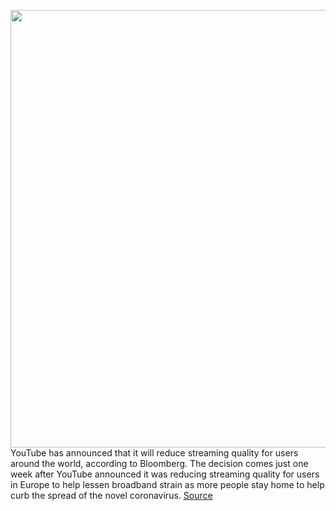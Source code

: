 <img src='https://cdn.vox-cdn.com/thumbor/kIMHGue8iw03Q113cUkG3FPU3TY=/0x0:2040x1360/1200x800/filters:focal(857x517:1183x843)/cdn.vox-cdn.com/uploads/chorus_image/image/66546655/acastro_180403_1777_youtube_0002.0.jpg' width='700px' /><br/>
YouTube has announced that it will reduce streaming quality for users around the world, according to Bloomberg. The decision comes just one week after YouTube announced it was reducing streaming quality for users in Europe to help lessen broadband strain as more people stay home to help curb the spread of the novel coronavirus.
<a href='https://www.theverge.com/2020/3/24/21192384/youtube-video-quality-reduced-hd-broadband-europe-streaming'> Source <a/>